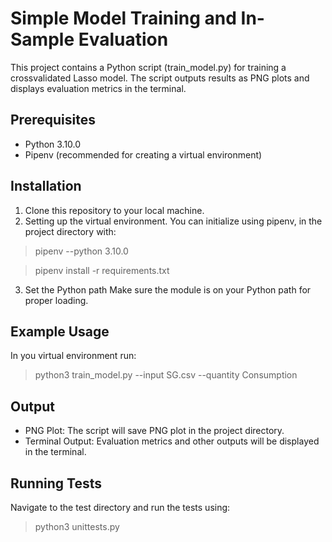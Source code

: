 # Simple Model Training and In-Sample Evaluation 
This project contains a Python script (train_model.py) for training a crossvalidated Lasso model. The script outputs results as PNG plots and displays evaluation metrics in the terminal.

## Prerequisites

 - Python 3.10.0
 - Pipenv (recommended for creating a virtual environment)
 
## Installation

 1) Clone this repository to your local machine.
 2) Setting up the virtual environment.
You can initialize using pipenv, in the project directory with:

> pipenv --python 3.10.0

> pipenv install -r requirements.txt

 3) Set the Python path
Make sure the module is on your Python path for proper loading.

## Example Usage

In you virtual environment run:

> python3 train_model.py --input SG.csv --quantity Consumption

## Output

 - PNG Plot: The script will save PNG plot in the project directory.
 - Terminal Output: Evaluation metrics and other outputs will be displayed in the terminal.

## Running Tests

Navigate to the test directory and run the tests using:

> python3 unittests.py

